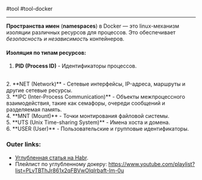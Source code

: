 #tool #tool-docker

---
**Пространства имен** (**namespaces**) в Docker — это linux-механизм изоляции различных ресурсов для процессов. 
Это обеспечивает *безопасность и независимость* контейнеров.

#### Изоляция по типам ресурсов:
1. **PID (Process ID)** - Идентификаторы процессов.
<br>
2. **NET (Network)** - Сетевые интерфейсы, IP-адреса, маршруты и другие сетевые ресурсы.
<br>
3. **IPC (Inter-Process Communication)** - Объекты межпроцессного взаимодействия, такие как семафоры, очереди сообщений и разделяемая память.
<br>
4. **MNT (Mount)** - Точки монтирования файловой системы.
<br>
5. **UTS (Unix Time-sharing System)** - Имена хоста и домена.
 <br>
6. **USER (User)** - Пользовательские и групповые идентификаторы.

### Outer links:
- [Углубленная статья на Habr](https://habr.com/ru/companies/ruvds/articles/592057/).
- Плейлист по углубленному докеру: https://www.youtube.com/playlist?list=PLvTBThJr861x2qFBVwOlqIrbaft-Im-0u